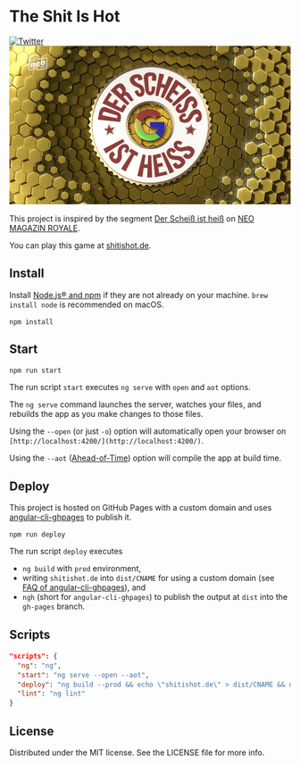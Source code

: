 # The Shit Is Hot
[![Twitter](https://img.shields.io/badge/twitter-@tobihagemann-blue.svg?style=flat)](https://twitter.com/tobihagemann)
![The Shit Is Hot](shitishot.jpg)

This project is inspired by the segment [Der Scheiß ist heiß](https://www.youtube.com/watch?v=upm6SfYuGX4) on [NEO MAGAZIN ROYALE](https://www.zdf.de/comedy/neo-magazin-mit-jan-boehmermann/).

You can play this game at [shitishot.de](https://shitishot.de).

## Install
Install [Node.js® and npm](https://nodejs.org/en/download/) if they are not already on your machine. `brew install node` is recommended on macOS.

```
npm install
```

## Start
```
npm run start
```

The run script `start` executes `ng serve` with `open` and `aot` options.

The `ng serve` command launches the server, watches your files, and rebuilds the app as you make changes to those files.

Using the `--open` (or just `-o`) option will automatically open your browser on `[http://localhost:4200/](http://localhost:4200/)`.

Using the `--aot` ([Ahead-of-Time](https://angular.io/guide/aot-compiler)) option will compile the app at build time.

## Deploy
This project is hosted on GitHub Pages with a custom domain and uses [angular-cli-ghpages](https://github.com/angular-schule/angular-cli-ghpages) to publish it.

```
npm run deploy
```

The run script `deploy` executes
- `ng build` with `prod` environment,
- writing `shitishot.de` into `dist/CNAME` for using a custom domain (see [FAQ of angular-cli-ghpages](https://github.com/angular-schule/angular-cli-ghpages/wiki/FAQ#my-cname-file-is-deleted-on-every-publish-specific-to-github-pages-only)), and
- `ngh` (short for `angular-cli-ghpages`) to publish the output at `dist` into the `gh-pages` branch.

## Scripts
```json
"scripts": {
  "ng": "ng",
  "start": "ng serve --open --aot",
  "deploy": "ng build --prod && echo \"shitishot.de\" > dist/CNAME && ngh",
  "lint": "ng lint"
}
```

## License
Distributed under the MIT license. See the LICENSE file for more info.
